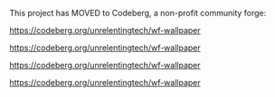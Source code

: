 This project has MOVED to Codeberg, a non-profit community forge:

https://codeberg.org/unrelentingtech/wf-wallpaper

https://codeberg.org/unrelentingtech/wf-wallpaper

https://codeberg.org/unrelentingtech/wf-wallpaper

https://codeberg.org/unrelentingtech/wf-wallpaper
